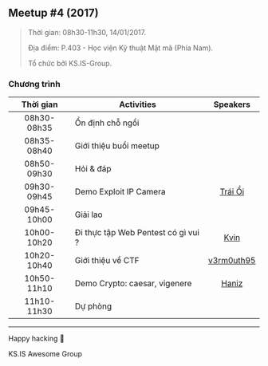 ## Meetup #4 (2017)

> Thời gian: 08h30-11h30, 14/01/2017.
>
> Địa điểm: P.403 - Học viện Kỹ thuật Mật mã (Phía Nam).
> 
> Tổ chức bởi KS.IS-Group.

### Chương trình

|     Thời gian   | Activities                                |  Speakers  |
|:-----------:|-------------------------------------------|:----------:|
| 08h30-08h35 | Ổn định chỗ ngồi                          |            |
| 08h35-08h40 | Giới thiệu buổi meetup |            |
| 08h50-09h30 | Hỏi & đáp                                 |            |
| 09h30-09h45 | Demo Exploit IP Camera                    |   [Trái Ổi](https://github.com/TraiOi)  |
| 09h45-10h00 | Giải lao                                  |            |
| 10h00-10h20 | Đi thực tập Web Pentest có gì vui ?       |    [Kvin](https://github.com/Kevin-KSIS)    |
| 10h20-10h40 | Giới thiệu về CTF                         | [v3rm0uth95](https://github.com/v3rm0uth95) |
| 10h50-11h10 | Demo Crypto: caesar, vigenere             |    [Haniz](https://github.com/CloudStrifeHan)   |
| 11h10-11h30 | Dự phòng                                  |            |

---

Happy hacking :clap: 

KS.IS Awesome Group
